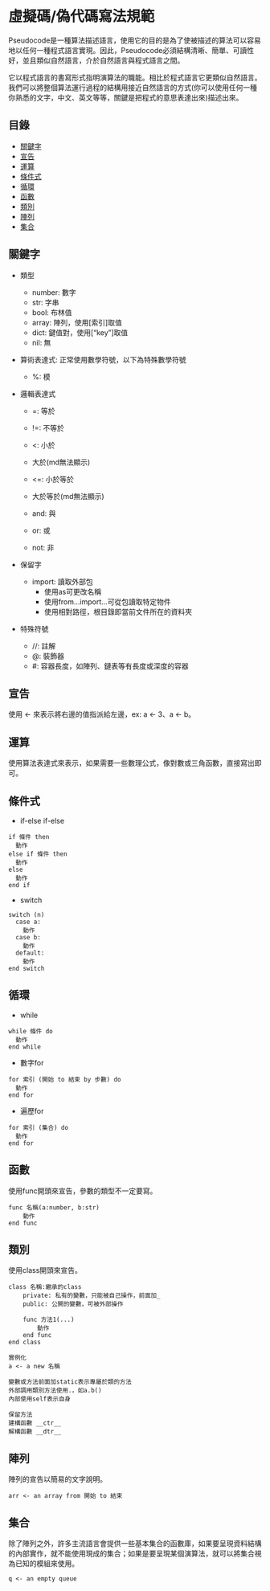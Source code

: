 # 虛擬碼/偽代碼寫法規範

Pseudocode是一種算法描述語言，使用它的目的是為了使被描述的算法可以容易地以任何一種程式語言實現。因此，Pseudocode必須結構清晰、簡單、可讀性好，並且類似自然語言，介於自然語言與程式語言之間。

它以程式語言的書寫形式指明演算法的職能。相比於程式語言它更類似自然語言。我們可以將整個算法運行過程的結構用接近自然語言的方式(你可以使用任何一種你熟悉的文字，中文、英文等等，關鍵是把程式的意思表達出來)描述出來。

## 目錄

- [關鍵字](#關鍵字)
- [宣告](#宣告)
- [運算](#運算)
- [條件式](#條件式)
- [循環](#循環)
- [函數](#函數)
- [類別](#類別)
- [陣列](#陣列)
- [集合](#集合)

## 關鍵字

- 類型

  - number: 數字
  - str: 字串
  - bool: 布林值
  - array: 陣列，使用[索引]取值
  - dict: 鍵值對，使用[“key”]取值
  - nil: 無

- 算術表達式: 正常使用數學符號，以下為特殊數學符號

  - %: 模
  
- 邏輯表達式

  - =: 等於
  - !=: 不等於
  - <: 小於

  - 大於(md無法顯示)
  - <=: 小於等於
  - 大於等於(md無法顯示)
  - and: 與
  - or: 或
  - not: 非

- 保留字
  - import: 讀取外部包
    - 使用as可更改名稱
    - 使用from...import...可從包讀取特定物件
    - 使用相對路徑，根目錄即當前文件所在的資料夾

- 特殊符號
  - //: 註解
  - @: 裝飾器
  - #: 容器長度，如陣列、鏈表等有長度或深度的容器

## 宣告

使用 <- 來表示將右邊的值指派給左邊，ex: a <- 3、a <- b。

## 運算

使用算法表達式來表示，如果需要一些數理公式，像對數或三角函數，直接寫出即可。

## 條件式

- if-else if-else

```
if 條件 then
  動作
else if 條件 then
  動作
else
  動作
end if
```

- switch

```
switch (n)
  case a:
    動作
  case b:
    動作
  default:
    動作
end switch
```

## 循環

- while

```
while 條件 do
  動作
end while
```

- 數字for

```
for 索引 (開始 to 結束 by 步數) do
  動作
end for
```

- 遍歷for

```
for 索引 (集合) do
  動作
end for
```

## 函數

使用func開頭來宣告，參數的類型不一定要寫。

```
func 名稱(a:number, b:str)
	動作
end func
```

## 類別

使用class開頭來宣告。

```
class 名稱:繼承的class
	private: 私有的變數，只能被自己操作，前面加_
	public: 公開的變數，可被外部操作
	
	func 方法1(...)
		動作
	end func
end class

實例化
a <- a new 名稱

變數或方法前面加static表示專屬於類的方法
外部調用類別方法使用.，如a.b()
內部使用self表示自身

保留方法
建構函數 __ctr__
解構函數 __dtr__
```

## 陣列

陣列的宣告以簡易的文字說明。

```
arr <- an array from 開始 to 結束
```

## 集合

除了陣列之外，許多主流語言會提供一些基本集合的函數庫，如果要呈現資料結構的內部實作，就不能使用現成的集合；如果是要呈現某個演算法，就可以將集合視為已知的模組來使用。

```
q <- an empty queue
```
